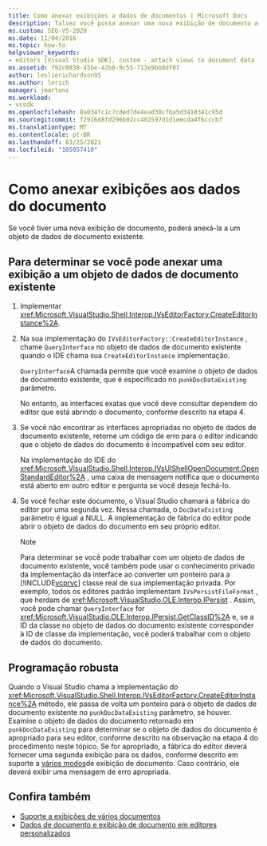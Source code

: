 ```yaml
---
title: Como anexar exibições a dados de documentos | Microsoft Docs
description: Talvez você possa anexar uma nova exibição de documento a um objeto de dados de documento existente. Use este procedimento para determinar se você pode anexar a exibição.
ms.custom: SEO-VS-2020
ms.date: 11/04/2016
ms.topic: how-to
helpviewer_keywords:
- editors [Visual Studio SDK], custom - attach views to document data
ms.assetid: f92c0838-45be-42b8-9c55-713e9bb8df07
author: leslierichardson95
ms.author: lerich
manager: jmartens
ms.workload:
- vssdk
ms.openlocfilehash: 8a034fc1c7cded7de4ead38cfba5d3410341c95d
ms.sourcegitcommit: f2916d8fd296b92cc402597d1d1eecda4f6cccbf
ms.translationtype: MT
ms.contentlocale: pt-BR
ms.lasthandoff: 03/25/2021
ms.locfileid: "105057410"
---
```

# <a name="how-to-attach-views-to-document-data"></a>Como anexar exibições aos dados do documento
Se você tiver uma nova exibição de documento, poderá anexá-la a um objeto de dados de documento existente.

## <a name="to-determine-if-you-can-attach-a-view-to-an-existing-document-data-object"></a>Para determinar se você pode anexar uma exibição a um objeto de dados de documento existente

1. Implementar <xref:Microsoft.VisualStudio.Shell.Interop.IVsEditorFactory.CreateEditorInstance%2A>.

2. Na sua implementação do `IVsEditorFactory::CreateEditorInstance` , chame `QueryInterface` no objeto de dados de documento existente quando o IDE chama sua `CreateEditorInstance` implementação.

    `QueryInterface`A chamada permite que você examine o objeto de dados de documento existente, que é especificado no `punkDocDataExisting` parâmetro.

    No entanto, as interfaces exatas que você deve consultar dependem do editor que está abrindo o documento, conforme descrito na etapa 4.

3. Se você não encontrar as interfaces apropriadas no objeto de dados de documento existente, retorne um código de erro para o editor indicando que o objeto de dados do documento é incompatível com seu editor.

    Na implementação do IDE do <xref:Microsoft.VisualStudio.Shell.Interop.IVsUIShellOpenDocument.OpenStandardEditor%2A> , uma caixa de mensagem notifica que o documento está aberto em outro editor e pergunta se você deseja fechá-lo.

4. Se você fechar este documento, o Visual Studio chamará a fábrica do editor por uma segunda vez. Nessa chamada, o `DocDataExisting` parâmetro é igual a NULL. A implementação de fábrica do editor pode abrir o objeto de dados do documento em seu próprio editor.

   > [!NOTE]
   > Para determinar se você pode trabalhar com um objeto de dados de documento existente, você também pode usar o conhecimento privado da implementação da interface ao converter um ponteiro para a [!INCLUDE[vcprvc](../code-quality/includes/vcprvc_md.md)] classe real de sua implementação privada. Por exemplo, todos os editores padrão implementam `IVsPersistFileFormat` , que herdam de <xref:Microsoft.VisualStudio.OLE.Interop.IPersist> . Assim, você pode chamar `QueryInterface` for <xref:Microsoft.VisualStudio.OLE.Interop.IPersist.GetClassID%2A> e, se a ID da classe no objeto de dados do documento existente corresponder à ID de classe da implementação, você poderá trabalhar com o objeto de dados do documento.

## <a name="robust-programming"></a>Programação robusta
 Quando o Visual Studio chama a implementação do <xref:Microsoft.VisualStudio.Shell.Interop.IVsEditorFactory.CreateEditorInstance%2A> método, ele passa de volta um ponteiro para o objeto de dados de documento existente no `punkDocDataExisting` parâmetro, se houver. Examine o objeto de dados do documento retornado em `punkDocDataExisting` para determinar se o objeto de dados do documento é apropriado para seu editor, conforme descrito na observação na etapa 4 do procedimento neste tópico. Se for apropriado, a fábrica do editor deverá fornecer uma segunda exibição para os dados, conforme descrito em suporte a [vários modos](../extensibility/supporting-multiple-document-views.md)de exibição de documento. Caso contrário, ele deverá exibir uma mensagem de erro apropriada.

## <a name="see-also"></a>Confira também
- [Suporte a exibições de vários documentos](../extensibility/supporting-multiple-document-views.md)
- [Dados de documento e exibição de documento em editores personalizados](../extensibility/document-data-and-document-view-in-custom-editors.md)
